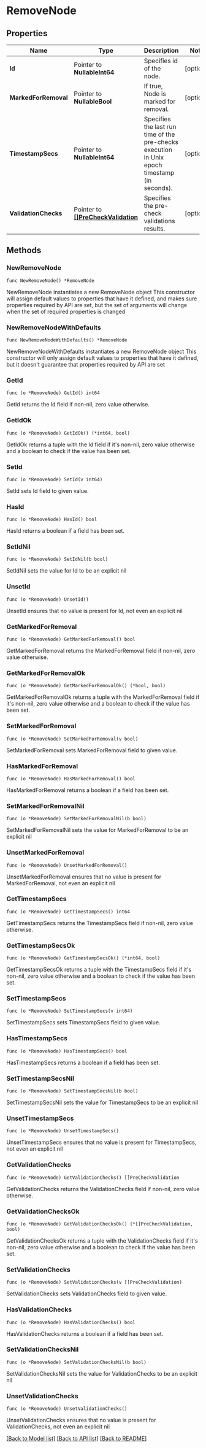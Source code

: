 # RemoveNode

## Properties

Name | Type | Description | Notes
------------ | ------------- | ------------- | -------------
**Id** | Pointer to **NullableInt64** | Specifies id of the node. | [optional] 
**MarkedForRemoval** | Pointer to **NullableBool** | If true, Node is marked for removal. | [optional] 
**TimestampSecs** | Pointer to **NullableInt64** | Specifies the last run time of the pre-checks execution in Unix epoch timestamp (in seconds). | [optional] 
**ValidationChecks** | Pointer to [**[]PreCheckValidation**](PreCheckValidation.md) | Specifies the pre-check validations results. | [optional] 

## Methods

### NewRemoveNode

`func NewRemoveNode() *RemoveNode`

NewRemoveNode instantiates a new RemoveNode object
This constructor will assign default values to properties that have it defined,
and makes sure properties required by API are set, but the set of arguments
will change when the set of required properties is changed

### NewRemoveNodeWithDefaults

`func NewRemoveNodeWithDefaults() *RemoveNode`

NewRemoveNodeWithDefaults instantiates a new RemoveNode object
This constructor will only assign default values to properties that have it defined,
but it doesn't guarantee that properties required by API are set

### GetId

`func (o *RemoveNode) GetId() int64`

GetId returns the Id field if non-nil, zero value otherwise.

### GetIdOk

`func (o *RemoveNode) GetIdOk() (*int64, bool)`

GetIdOk returns a tuple with the Id field if it's non-nil, zero value otherwise
and a boolean to check if the value has been set.

### SetId

`func (o *RemoveNode) SetId(v int64)`

SetId sets Id field to given value.

### HasId

`func (o *RemoveNode) HasId() bool`

HasId returns a boolean if a field has been set.

### SetIdNil

`func (o *RemoveNode) SetIdNil(b bool)`

 SetIdNil sets the value for Id to be an explicit nil

### UnsetId
`func (o *RemoveNode) UnsetId()`

UnsetId ensures that no value is present for Id, not even an explicit nil
### GetMarkedForRemoval

`func (o *RemoveNode) GetMarkedForRemoval() bool`

GetMarkedForRemoval returns the MarkedForRemoval field if non-nil, zero value otherwise.

### GetMarkedForRemovalOk

`func (o *RemoveNode) GetMarkedForRemovalOk() (*bool, bool)`

GetMarkedForRemovalOk returns a tuple with the MarkedForRemoval field if it's non-nil, zero value otherwise
and a boolean to check if the value has been set.

### SetMarkedForRemoval

`func (o *RemoveNode) SetMarkedForRemoval(v bool)`

SetMarkedForRemoval sets MarkedForRemoval field to given value.

### HasMarkedForRemoval

`func (o *RemoveNode) HasMarkedForRemoval() bool`

HasMarkedForRemoval returns a boolean if a field has been set.

### SetMarkedForRemovalNil

`func (o *RemoveNode) SetMarkedForRemovalNil(b bool)`

 SetMarkedForRemovalNil sets the value for MarkedForRemoval to be an explicit nil

### UnsetMarkedForRemoval
`func (o *RemoveNode) UnsetMarkedForRemoval()`

UnsetMarkedForRemoval ensures that no value is present for MarkedForRemoval, not even an explicit nil
### GetTimestampSecs

`func (o *RemoveNode) GetTimestampSecs() int64`

GetTimestampSecs returns the TimestampSecs field if non-nil, zero value otherwise.

### GetTimestampSecsOk

`func (o *RemoveNode) GetTimestampSecsOk() (*int64, bool)`

GetTimestampSecsOk returns a tuple with the TimestampSecs field if it's non-nil, zero value otherwise
and a boolean to check if the value has been set.

### SetTimestampSecs

`func (o *RemoveNode) SetTimestampSecs(v int64)`

SetTimestampSecs sets TimestampSecs field to given value.

### HasTimestampSecs

`func (o *RemoveNode) HasTimestampSecs() bool`

HasTimestampSecs returns a boolean if a field has been set.

### SetTimestampSecsNil

`func (o *RemoveNode) SetTimestampSecsNil(b bool)`

 SetTimestampSecsNil sets the value for TimestampSecs to be an explicit nil

### UnsetTimestampSecs
`func (o *RemoveNode) UnsetTimestampSecs()`

UnsetTimestampSecs ensures that no value is present for TimestampSecs, not even an explicit nil
### GetValidationChecks

`func (o *RemoveNode) GetValidationChecks() []PreCheckValidation`

GetValidationChecks returns the ValidationChecks field if non-nil, zero value otherwise.

### GetValidationChecksOk

`func (o *RemoveNode) GetValidationChecksOk() (*[]PreCheckValidation, bool)`

GetValidationChecksOk returns a tuple with the ValidationChecks field if it's non-nil, zero value otherwise
and a boolean to check if the value has been set.

### SetValidationChecks

`func (o *RemoveNode) SetValidationChecks(v []PreCheckValidation)`

SetValidationChecks sets ValidationChecks field to given value.

### HasValidationChecks

`func (o *RemoveNode) HasValidationChecks() bool`

HasValidationChecks returns a boolean if a field has been set.

### SetValidationChecksNil

`func (o *RemoveNode) SetValidationChecksNil(b bool)`

 SetValidationChecksNil sets the value for ValidationChecks to be an explicit nil

### UnsetValidationChecks
`func (o *RemoveNode) UnsetValidationChecks()`

UnsetValidationChecks ensures that no value is present for ValidationChecks, not even an explicit nil

[[Back to Model list]](../README.md#documentation-for-models) [[Back to API list]](../README.md#documentation-for-api-endpoints) [[Back to README]](../README.md)


